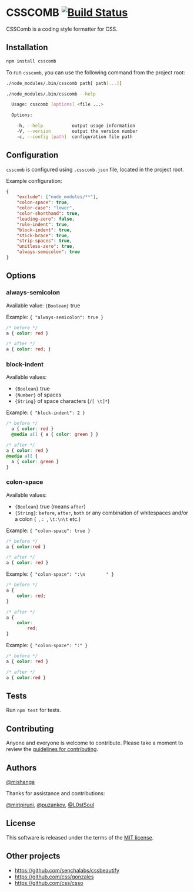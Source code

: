 # CSSCOMB [![Build Status](https://secure.travis-ci.org/csscomb/csscomb.js.png?branch=master)](http://travis-ci.org/csscomb/csscomb.js)

CSSComb is a coding style formatter for CSS.

## Installation

```bash
npm install csscomb
```

To run `csscomb`, you can use the following command from the project root:

```bash
./node_modules/.bin/csscomb path[ path[...]]
```

```bash
./node_modules/.bin/csscomb --help

  Usage: csscomb [options] <file ...>

  Options:

    -h, --help           output usage information
    -V, --version        output the version number
    -c, --config [path]  configuration file path
```

## Configuration

`csscomb` is configured using `.csscomb.json` file, located in the project root.

Example configuration:
```json
{
    "exclude": ["node_modules/**"],
    "colon-space": true,
    "color-case": "lower",
    "color-shorthand": true,
    "leading-zero": false,
    "rule-indent": true,
    "block-indent": true,
    "stick-brace": true,
    "strip-spaces": true,
    "unitless-zero": true,
    "always-semicolon": true
}
```

## Options

### always-semicolon

Available value: `{Boolean}` true

Example: `{ "always-semicolon": true }`
```css
/* before */
a { color: red }

/* after */
a { color: red; }
```

### block-indent

Available values:
  * `{Boolean}` true
  * `{Number}` of spaces
  * `{String}` of space characters (`/[ \t]*`)

Example: `{ "block-indent": 2 }`
```css
/* before */
  a { color: red }
  @media all { a { color: green } }

/* after */
a { color: red }
@media all {
  a { color: green }
}
```

### colon-space
Available values:
  * `{Boolean}` true (means `after`)
  * `{String}`: `before`, `after`, `both` or any combination of whitespaces
  and/or a colon (` `, `: `, `\t:\n\t` etc.)

Example: `{ "colon-space": true }`

```css
/* before */
a { color:red }

/* after */
a { color: red }
```

Example: `{ "colon-space": ":\n        " }`

```css
/* before */
a {
    color: red;
}

/* after */
a {
    color:
        red;
}
```

Example: `{ "colon-space": ":" }`

```css
/* before */
a { color: red }

/* after */
a { color:red }
```

## Tests

Run `npm test` for tests.

## Contributing

Anyone and everyone is welcome to contribute. Please take a moment to
review the [guidelines for contributing](CONTRIBUTE.md).

## Authors

[@mishanga](https://github.com/mishanga)

Thanks for assistance and contributions:

[@miripiruni](https://github.com/miripiruni),
[@puzankov](https://github.com/puzankov),
[@L0stSoul](https://github.com/L0stSoul)

## License

This software is released under the terms of the [MIT license](https://github.com/csscomb/csscomb.js/blob/master/LICENSE).

## Other projects
* https://github.com/senchalabs/cssbeautify
* https://github.com/css/gonzales
* https://github.com/css/csso
